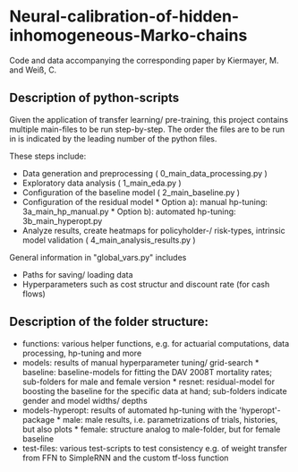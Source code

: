 # Neural-calibration-of-hidden-inhomogeneous-Marko-chains
Code and data accompanying the corresponding paper by Kiermayer, M. and Weiß, C.


## Description of python-scripts
Given the application of transfer learning/ pre-training, this project contains multiple main-files to be run step-by-step. The order the files are to be run in is indicated by the leading number of the python files. 

These steps include:
  - Data generation and preprocessing ( 0_main_data_processing.py )
  - Exploratory data analysis ( 1_main_eda.py )
  - Configuration of the baseline model ( 2_main_baseline.py )
  - Configuration of the residual model
        * Option a): manual hp-tuning: 3a_main_hp_manual.py
        * Option b): automated hp-tuning: 3b_main_hyperopt.py
  - Analyze results, create heatmaps for policyholder-/ risk-types, intrinsic model validation ( 4_main_analysis_results.py )
  
General information in "global_vars.py" includes
  - Paths for saving/ loading data
  - Hyperparameters such as cost structur and discount rate  (for cash flows)
  

## Description of the folder structure:
  
  - functions: various helper functions, e.g. for actuarial computations, data processing, hp-tuning and more
  - models: results of manual hyperparameter tuning/ grid-search
        * baseline: baseline-models for fitting the DAV 2008T mortality rates; sub-folders for male and female version
        * resnet: residual-model for boosting the baseline for the specific data at hand; sub-folders indicate gender and model widths/ depths
  - models-hyperopt: results of automated hp-tuning with the 'hyperopt'-package
        * male: male results, i.e. parametrizations of trials, histories, but also plots
        * female: structure analog to male-folder, but for female baseline
   - test-files: various test-scripts to test consistency e.g. of weight transfer from FFN to SimpleRNN and the custom tf-loss function
